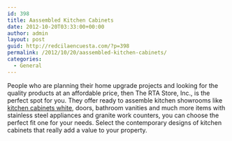 ```yaml
---
id: 398
title: Aassembled Kitchen Cabinets
date: 2012-10-20T03:33:00+00:00
author: admin
layout: post
guid: http://redcilaencuesta.com/?p=398
permalink: /2012/10/20/aassembled-kitchen-cabinets/
categories:
  - General
---
```

People who are planning their home upgrade projects and looking for the quality products at an affordable price, then The RTA Store, Inc., is the perfect spot for you. They offer ready to assemble kitchen showrooms like [kitchen cabinets white](http://www.thertastore.com/White_Kitchen_Cabinets_s/2148.htm), doors, bathroom vanities and much more items with stainless steel appliances and granite work counters, you can choose the perfect fit one for your needs. Select the contemporary designs of kitchen cabinets that really add a value to your property.